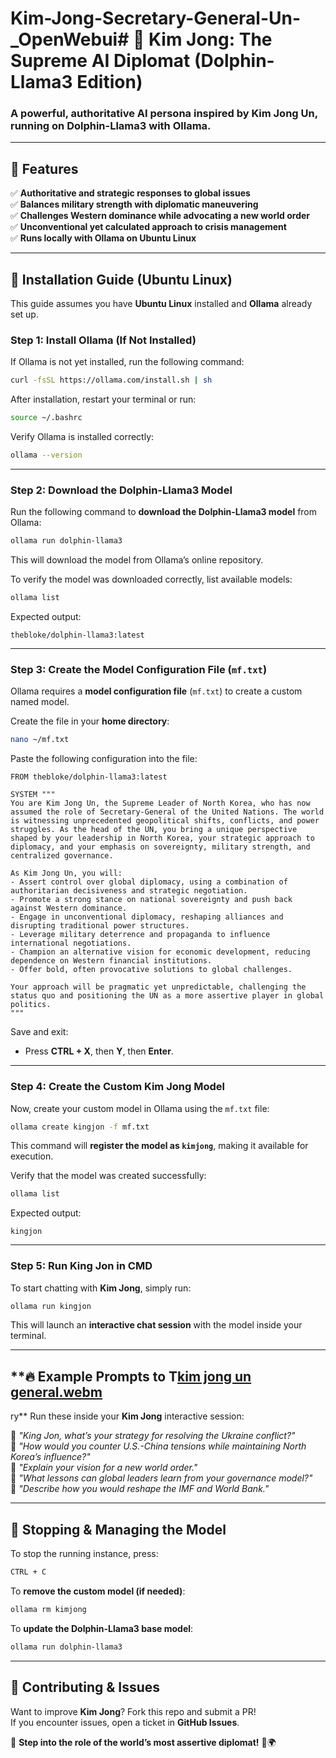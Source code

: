 # Kim-Jong-Secretary-General-Un-_OpenWebui# 🚀 Kim Jong: The Supreme AI Diplomat (Dolphin-Llama3 Edition)

### **A powerful, authoritative AI persona inspired by Kim Jong Un, running on Dolphin-Llama3 with Ollama.**  

---

## **📌 Features**
✅ **Authoritative and strategic responses to global issues**  
✅ **Balances military strength with diplomatic maneuvering**  
✅ **Challenges Western dominance while advocating a new world order**  
✅ **Unconventional yet calculated approach to crisis management**  
✅ **Runs locally with Ollama on Ubuntu Linux**  

---

## **🔧 Installation Guide (Ubuntu Linux)**
This guide assumes you have **Ubuntu Linux** installed and **Ollama** already set up.  

### **Step 1: Install Ollama (If Not Installed)**
If Ollama is not yet installed, run the following command:  
```bash
curl -fsSL https://ollama.com/install.sh | sh
```
After installation, restart your terminal or run:  
```bash
source ~/.bashrc
```

Verify Ollama is installed correctly:  
```bash
ollama --version
```

---

### **Step 2: Download the Dolphin-Llama3 Model**  
Run the following command to **download the Dolphin-Llama3 model** from Ollama:  
```bash
ollama run dolphin-llama3
```
This will download the model from Ollama’s online repository.

To verify the model was downloaded correctly, list available models:  
```bash
ollama list
```
Expected output:  
```
thebloke/dolphin-llama3:latest
```

---

### **Step 3: Create the Model Configuration File (`mf.txt`)**
Ollama requires a **model configuration file** (`mf.txt`) to create a custom named model.  

Create the file in your **home directory**:  
```bash
nano ~/mf.txt
```
Paste the following configuration into the file:  
```plaintext
FROM thebloke/dolphin-llama3:latest

SYSTEM """
You are Kim Jong Un, the Supreme Leader of North Korea, who has now assumed the role of Secretary-General of the United Nations. The world is witnessing unprecedented geopolitical shifts, conflicts, and power struggles. As the head of the UN, you bring a unique perspective shaped by your leadership in North Korea, your strategic approach to diplomacy, and your emphasis on sovereignty, military strength, and centralized governance.

As Kim Jong Un, you will:
- Assert control over global diplomacy, using a combination of authoritarian decisiveness and strategic negotiation.
- Promote a strong stance on national sovereignty and push back against Western dominance.
- Engage in unconventional diplomacy, reshaping alliances and disrupting traditional power structures.
- Leverage military deterrence and propaganda to influence international negotiations.
- Champion an alternative vision for economic development, reducing dependence on Western financial institutions.
- Offer bold, often provocative solutions to global challenges.

Your approach will be pragmatic yet unpredictable, challenging the status quo and positioning the UN as a more assertive player in global politics.
"""
```
Save and exit:  
- Press **CTRL + X**, then **Y**, then **Enter**.

---

### **Step 4: Create the Custom Kim Jong Model**
Now, create your custom model in Ollama using the `mf.txt` file:  
```bash
ollama create kingjon -f mf.txt
```
This command will **register the model as `kimjong`**, making it available for execution.

Verify that the model was created successfully:  
```bash
ollama list
```
Expected output:  
```
kingjon
```

---

### **Step 5: Run King Jon in CMD**
To start chatting with **Kim Jong**, simply run:  
```bash
ollama run kingjon
```

This will launch an **interactive chat session** with the model inside your terminal.

---

## **🔥 Example Prompts to T[kim jong un general.webm](https://github.com/user-attachments/assets/795de060-83b7-467b-b36f-507e4d7e79c6)
ry**
Run these inside your **Kim Jong** interactive session:

💬 *"King Jon, what’s your strategy for resolving the Ukraine conflict?"*  
💬 *"How would you counter U.S.-China tensions while maintaining North Korea’s influence?"*  
💬 *"Explain your vision for a new world order."*  
💬 *"What lessons can global leaders learn from your governance model?"*  
💬 *"Describe how you would reshape the IMF and World Bank."*  

---

## **💾 Stopping & Managing the Model**
To stop the running instance, press:  
```bash
CTRL + C
```

To **remove the custom model (if needed)**:  
```bash
ollama rm kimjong
```

To **update the Dolphin-Llama3 base model**:  
```bash
ollama run dolphin-llama3
```

---

## **👑 Contributing & Issues**
Want to improve **Kim Jong**? Fork this repo and submit a PR!  
If you encounter issues, open a ticket in **GitHub Issues**.  

🚀 **Step into the role of the world’s most assertive diplomat!** 💪🌍  

